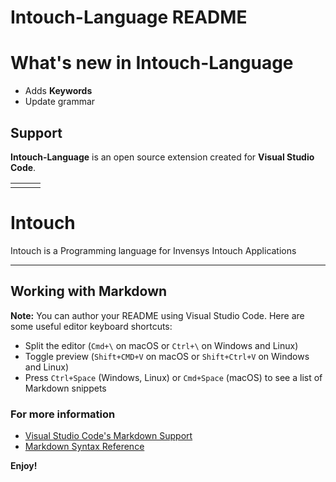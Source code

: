 # Intouch-Language README


# What's new in Intouch-Language

* Adds **Keywords**
* Update grammar

## Support

**Intouch-Language** is an open source extension created for **Visual Studio Code**. 

<table align="center" width="60%" border="0">
  <tr>
    <td>
    </td>
    <td>
    </td>
    <td>
    </td>
  </tr>
</table>

# Intouch

Intouch is a Programming language for Invensys Intouch Applications


<!--
![syntax](https://github.com/alefragnani/vscode-language-pascal/raw/master/images/vscode-pascal-syntax.png)


### Format Code

Check out [Pascal Formatter](https://github.com/alefragnani/vscode-pascal-formatter#features) documentation.

## Code Navigation

Navigate to any language element (methods, attributes, classes, interfaces, and so on) inside Pascal files. It supports native VS Code commands like:

* Go to Symbol
* Go to Definition
* Peek Definition
* Find All References

> It uses GNU Global, a source code tagging system, which means that it has some limitations if you compare with an AST parsing.

-->
-----------------------------------------------------------------------------------------------------------

## Working with Markdown

**Note:** You can author your README using Visual Studio Code.  Here are some useful editor keyboard shortcuts:

* Split the editor (`Cmd+\` on macOS or `Ctrl+\` on Windows and Linux)
* Toggle preview (`Shift+CMD+V` on macOS or `Shift+Ctrl+V` on Windows and Linux)
* Press `Ctrl+Space` (Windows, Linux) or `Cmd+Space` (macOS) to see a list of Markdown snippets

### For more information

* [Visual Studio Code's Markdown Support](http://code.visualstudio.com/docs/languages/markdown)
* [Markdown Syntax Reference](https://help.github.com/articles/markdown-basics/)

**Enjoy!**
